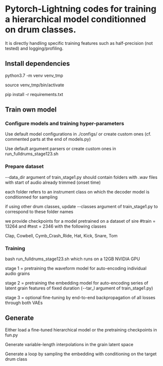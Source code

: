 # Pytorch-Lightning codes for training a hierarchical model conditionned on drum classes.

It is directly handling specific training features such as half-precision (not tested) and logging/profiling.

## Install dependencies

python3.7 -m venv venv_tmp

source venv_tmp/bin/activate

pip install -r requirements.txt

## Train own model

### Configure models and training hyper-parameters

Use default model configurations in ./configs/ or create custom ones (cf. commented parts at the end of models.py)

Use default argument parsers or create custom ones in run_fulldrums_stage123.sh

### Prepare dataset

--data_dir argument of train_stage1.py should contain folders with .wav files with start of audio already trimmed (onset time)

each folder refers to an instrument class on which the decoder model is conditionned for sampling

if using other drum classes, update --classes argument of train_stage1.py to correspond to these folder names

we provide checkpoints for a model pretrained on a dataset of sire #train = 13264 and #test = 2346 with the following classes

Clap, Cowbell, Cymb_Crash_Ride, Hat, Kick, Snare, Tom

### Training

bash run_fulldrums_stage123.sh which runs on a 12GB NVIDIA GPU

stage 1 = pretraining the waveform model for auto-encoding individual audio grains

stage 2 = pretraining the embedding model for auto-encoding series of latent grain features of fixed duration (--tar_l argument of train_stage1.py)

stage 3 = optional fine-tuning by end-to-end backpropagation of all losses through both VAEs

## Generate

Either load a fine-tuned hierarchical model or the pretraining checkpoints in fun.py

Generate variable-length interpolations in the grain latent space

Generate a loop by sampling the embedding with conditioning on the target drum class
